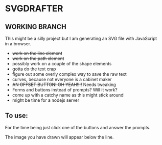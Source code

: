 # SVGDRAFTER

## WORKING BRANCH

This might be a silly project but I am generating an SVG file with 
JavaScript in a browser.

- <strike>work on the line element</strike>
- <strike>work on the path element</strike>
- possibly work on a couple of the shape elements
- gotta do the text crap
- figure out some overly complex way to save the raw text
- curves, because not everyone is a cabinet maker
- <strike>AN OFFSET BUTTON! OH YEAH!!!!</strike> Needs tweaking
- Forms and buttons instead of prompts? Will it work?
- come up with a catchy name as this might stick around
- might be time for a nodejs server

## To use:

For the time being just click one of the buttons and answer the prompts.

The image you have drawn will appear below the line.
